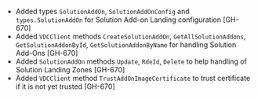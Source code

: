 * Added types `SolutionAddOn`, `SolutionAddOnConfig` and `types.SolutionAddOn` for Solution Add-on
  Landing configuration [GH-670]
* Added `VDCClient` methods `CreateSolutionAddOn`, `GetAllSolutionAddons`, `GetSolutionAddonById`,
  `GetSolutionAddonByName` for handling Solution Add-Ons [GH-670]
* Added  `SolutionAddOn` methods `Update`, `RdeId`, `Delete` to help handling of Solution Landing
  Zones [GH-670]
* Added `VDCClient` method `TrustAddOnImageCertificate` to trust certificate if it is not yet
  trusted [GH-670]